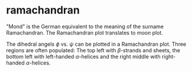 # ramachandran

"Mond" is the German equivalent to the meaning of the surname Ramachandran. The Ramachandran plot translates to moon plot. 

The dihedral angels $\phi$ vs. $\psi$ can be plotted in a Ramachandran plot. Three regions are often populated: The top left with $\beta$-strands and sheets, the bottom left with left-handed $\alpha$-helices and the right middle with right-handed $\alpha$-helices.  

